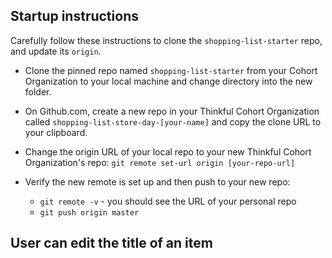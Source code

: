 ## Startup instructions
Carefully follow these instructions to clone the `shopping-list-starter` repo, and update its `origin`.  


- Clone the pinned repo named `shopping-list-starter` from your Cohort Organization to your local machine and change directory into the new folder.
- On Github.com, create a new repo in your Thinkful Cohort Organization called `shopping-list-store-day-[your-name]` and copy the clone URL to your clipboard.  

- Change the origin URL of your local repo to your new Thinkful Cohort Organization's repo:
`git remote set-url origin [your-repo-url]`  

- Verify the new remote is set up and then push to your new repo:  


  - `git remote -v` - you should see the URL of your personal repo
  - `git push origin master`



## User can edit the title of an item

